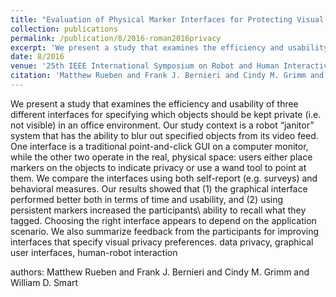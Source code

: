 ```yaml
---
title: "Evaluation of Physical Marker Interfaces for Protecting Visual Privacy from Mobile Robots"
collection: publications
permalink: /publication/8/2016-roman2016privacy
excerpt: 'We present a study that examines the efficiency and usability of three different interfaces for specifying which objects should be kept private (i.e.  not visible) in an office environment. Our study context is a robot “janitor” system that has the ability to blur out specified objects from its video feed. One interface is a traditional point-and-click GUI on a computer monitor,  while the other two operate in the real,  physical space: users either place markers on the objects to indicate privacy or use a wand tool to point at them. We compare the interfaces using both self-report (e.g.  surveys) and behavioral measures. Our results showed that (1) the graphical interface performed better both in terms of time and usability,  and (2) using persistent markers increased the participants\ ability to recall what they tagged. Choosing the right interface appears to depend on the application scenario. We also summarize feedback from the participants for improving interfaces that specify visual privacy preferences. data privacy,  graphical user interfaces,  human-robot interaction, '
date: 8/2016
venue: '25th IEEE International Symposium on Robot and Human Interactive Communication'
citation: 'Matthew Rueben and Frank J. Bernieri and Cindy M. Grimm and William D. Smart'
---
```

We present a study that examines the efficiency and usability of three different interfaces for specifying which objects should be kept private (i.e.  not visible) in an office environment. Our study context is a robot “janitor” system that has the ability to blur out specified objects from its video feed. One interface is a traditional point-and-click GUI on a computer monitor,  while the other two operate in the real,  physical space: users either place markers on the objects to indicate privacy or use a wand tool to point at them. We compare the interfaces using both self-report (e.g.  surveys) and behavioral measures. Our results showed that (1) the graphical interface performed better both in terms of time and usability,  and (2) using persistent markers increased the participants\ ability to recall what they tagged. Choosing the right interface appears to depend on the application scenario. We also summarize feedback from the participants for improving interfaces that specify visual privacy preferences. data privacy,  graphical user interfaces,  human-robot interaction

authors: Matthew Rueben and Frank J. Bernieri and Cindy M. Grimm and William D. Smart